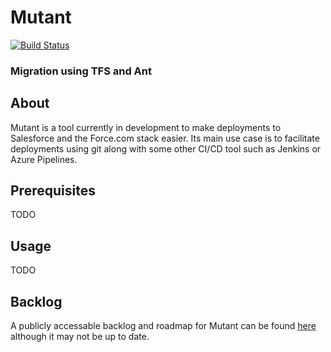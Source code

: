 ﻿# Mutant
[![Build Status](https://dev.azure.com/amorrison17/amorrison17/_apis/build/status/a-morrison.Mutant?branchName=master)](https://dev.azure.com/amorrison17/amorrison17/_build/latest?definitionId=1&branchName=master)
### Migration using TFS and Ant

## About
Mutant is a tool currently in development to make deployments to Salesforce and the Force.com stack easier.
Its main use case is to facilitate deployments using git along with some other CI/CD tool such as Jenkins or Azure Pipelines.

## Prerequisites
TODO

## Usage
TODO

## Backlog
A publicly accessable backlog and roadmap for Mutant can be found [here](https://dev.azure.com/amorrison17/Mutant/_boards/board/t/Mutant%20Team/Features)
although it may not be up to date.